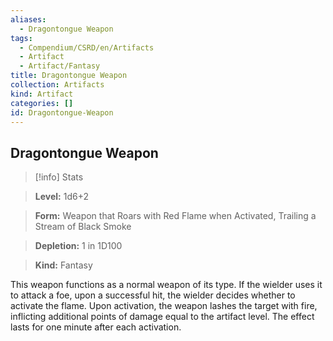 ```yaml
---
aliases:
  - Dragontongue Weapon
tags:
  - Compendium/CSRD/en/Artifacts
  - Artifact
  - Artifact/Fantasy
title: Dragontongue Weapon
collection: Artifacts
kind: Artifact
categories: []
id: Dragontongue-Weapon
---
```

## Dragontongue Weapon    
>[!info] Stats    
> **Level:** 1d6+2    
> **Form:** Weapon that Roars with Red Flame when Activated, Trailing a Stream of Black Smoke    
> **Depletion:** 1 in 1D100    
> **Kind:** Fantasy  
    
This weapon functions as a normal weapon of its type. If the wielder uses it to attack a foe, upon a successful hit, the wielder decides whether to activate the flame. Upon activation, the weapon lashes the target with fire, inflicting additional points of damage equal to the artifact level. The effect lasts for one minute after each activation.
